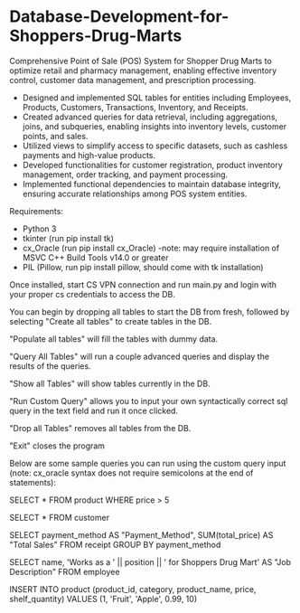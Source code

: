 # Database-Development-for-Shoppers-Drug-Marts
Comprehensive Point of Sale (POS) System for Shopper Drug Marts to optimize retail and pharmacy management, enabling effective inventory control, customer data management, and prescription processing.

- Designed and implemented SQL tables for entities including Employees, Products, Customers, Transactions, Inventory, and Receipts.
- Created advanced queries for data retrieval, including aggregations, joins, and subqueries, enabling insights into inventory levels, customer points, and sales.
- Utilized views to simplify access to specific datasets, such as cashless payments and high-value products.
- Developed functionalities for customer registration, product inventory management, order tracking, and payment processing.
- Implemented functional dependencies to maintain database integrity, ensuring accurate relationships among POS system entities.

Requirements: 
- Python 3
- tkinter (run pip install tk)
- cx_Oracle (run pip install cx_Oracle)
   -note: may require installation of MSVC C++ Build Tools v14.0 or greater
- PIL (Pillow, run pip install pillow, should come with tk installation)

Once installed, start CS VPN connection and run main.py and login with your proper cs credentials to access the DB.

You can begin by dropping all tables to start the DB from fresh, followed by selecting "Create all tables" to create tables in the DB.

"Populate all tables" will fill the tables with dummy data. 

"Query All Tables" will run a couple advanced queries and display the results of the queries.

"Show all Tables" will show tables currently in the DB.

"Run Custom Query" allows you to input your own syntactically correct sql query in the text field and run it once clicked.

"Drop all Tables" removes all tables from the DB.

"Exit" closes the program

Below are some sample queries you can run using the custom query input (note: cx_oracle syntax does not require semicolons at the end of statements):

SELECT * FROM product WHERE price > 5 

SELECT * FROM customer

SELECT payment_method AS "Payment_Method", SUM(total_price) AS "Total Sales" FROM receipt GROUP BY payment_method

SELECT name, 'Works as a ' || position || ' for Shoppers Drug Mart' AS "Job Description" FROM employee

INSERT INTO product (product_id, category, product_name, price, shelf_quantity) VALUES (1, 'Fruit', 'Apple', 0.99, 10)
